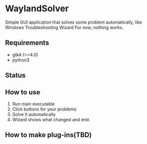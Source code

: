# WaylandSolver
Simple GUI application that solves some problem automatically, like Windows Troubleshooting Wizard
For now, nothing works.

## Requirements
- gtk4 (>=4.0)
- python3

## Status


## How to use
1. Run main executable
2. Click buttons for your problems
3. Solve it automatically
4. Wizard shows what changed and end.

## How to make plug-ins(TBD)

